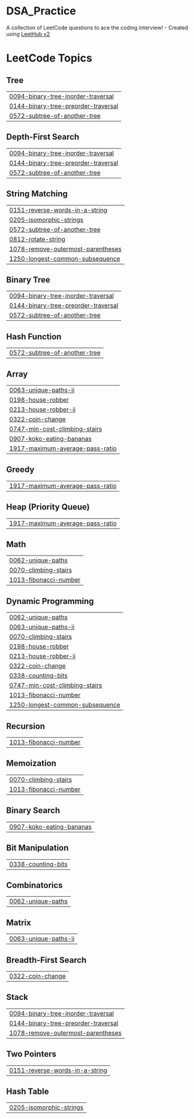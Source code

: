 # DSA_Practice
A collection of LeetCode questions to ace the coding interview! - Created using [LeetHub v2](https://github.com/arunbhardwaj/LeetHub-2.0)

<!---LeetCode Topics Start-->
# LeetCode Topics
## Tree
|  |
| ------- |
| [0094-binary-tree-inorder-traversal](https://github.com/AkankshaRaj07/DSA_Practice/tree/master/0094-binary-tree-inorder-traversal) |
| [0144-binary-tree-preorder-traversal](https://github.com/AkankshaRaj07/DSA_Practice/tree/master/0144-binary-tree-preorder-traversal) |
| [0572-subtree-of-another-tree](https://github.com/AkankshaRaj07/DSA_Practice/tree/master/0572-subtree-of-another-tree) |
## Depth-First Search
|  |
| ------- |
| [0094-binary-tree-inorder-traversal](https://github.com/AkankshaRaj07/DSA_Practice/tree/master/0094-binary-tree-inorder-traversal) |
| [0144-binary-tree-preorder-traversal](https://github.com/AkankshaRaj07/DSA_Practice/tree/master/0144-binary-tree-preorder-traversal) |
| [0572-subtree-of-another-tree](https://github.com/AkankshaRaj07/DSA_Practice/tree/master/0572-subtree-of-another-tree) |
## String Matching
|  |
| ------- |
| [0151-reverse-words-in-a-string](https://github.com/AkankshaRaj07/DSA_Practice/tree/master/0151-reverse-words-in-a-string) |
| [0205-isomorphic-strings](https://github.com/AkankshaRaj07/DSA_Practice/tree/master/0205-isomorphic-strings) |
| [0572-subtree-of-another-tree](https://github.com/AkankshaRaj07/DSA_Practice/tree/master/0572-subtree-of-another-tree) |
| [0812-rotate-string](https://github.com/AkankshaRaj07/DSA_Practice/tree/master/0812-rotate-string) |
| [1078-remove-outermost-parentheses](https://github.com/AkankshaRaj07/DSA_Practice/tree/master/1078-remove-outermost-parentheses) |
| [1250-longest-common-subsequence](https://github.com/AkankshaRaj07/DSA_Practice/tree/master/1250-longest-common-subsequence) |
## Binary Tree
|  |
| ------- |
| [0094-binary-tree-inorder-traversal](https://github.com/AkankshaRaj07/DSA_Practice/tree/master/0094-binary-tree-inorder-traversal) |
| [0144-binary-tree-preorder-traversal](https://github.com/AkankshaRaj07/DSA_Practice/tree/master/0144-binary-tree-preorder-traversal) |
| [0572-subtree-of-another-tree](https://github.com/AkankshaRaj07/DSA_Practice/tree/master/0572-subtree-of-another-tree) |
## Hash Function
|  |
| ------- |
| [0572-subtree-of-another-tree](https://github.com/AkankshaRaj07/DSA_Practice/tree/master/0572-subtree-of-another-tree) |
## Array
|  |
| ------- |
| [0063-unique-paths-ii](https://github.com/AkankshaRaj07/DSA_Practice/tree/master/0063-unique-paths-ii) |
| [0198-house-robber](https://github.com/AkankshaRaj07/DSA_Practice/tree/master/0198-house-robber) |
| [0213-house-robber-ii](https://github.com/AkankshaRaj07/DSA_Practice/tree/master/0213-house-robber-ii) |
| [0322-coin-change](https://github.com/AkankshaRaj07/DSA_Practice/tree/master/0322-coin-change) |
| [0747-min-cost-climbing-stairs](https://github.com/AkankshaRaj07/DSA_Practice/tree/master/0747-min-cost-climbing-stairs) |
| [0907-koko-eating-bananas](https://github.com/AkankshaRaj07/DSA_Practice/tree/master/0907-koko-eating-bananas) |
| [1917-maximum-average-pass-ratio](https://github.com/AkankshaRaj07/DSA_Practice/tree/master/1917-maximum-average-pass-ratio) |
## Greedy
|  |
| ------- |
| [1917-maximum-average-pass-ratio](https://github.com/AkankshaRaj07/DSA_Practice/tree/master/1917-maximum-average-pass-ratio) |
## Heap (Priority Queue)
|  |
| ------- |
| [1917-maximum-average-pass-ratio](https://github.com/AkankshaRaj07/DSA_Practice/tree/master/1917-maximum-average-pass-ratio) |
## Math
|  |
| ------- |
| [0062-unique-paths](https://github.com/AkankshaRaj07/DSA_Practice/tree/master/0062-unique-paths) |
| [0070-climbing-stairs](https://github.com/AkankshaRaj07/DSA_Practice/tree/master/0070-climbing-stairs) |
| [1013-fibonacci-number](https://github.com/AkankshaRaj07/DSA_Practice/tree/master/1013-fibonacci-number) |
## Dynamic Programming
|  |
| ------- |
| [0062-unique-paths](https://github.com/AkankshaRaj07/DSA_Practice/tree/master/0062-unique-paths) |
| [0063-unique-paths-ii](https://github.com/AkankshaRaj07/DSA_Practice/tree/master/0063-unique-paths-ii) |
| [0070-climbing-stairs](https://github.com/AkankshaRaj07/DSA_Practice/tree/master/0070-climbing-stairs) |
| [0198-house-robber](https://github.com/AkankshaRaj07/DSA_Practice/tree/master/0198-house-robber) |
| [0213-house-robber-ii](https://github.com/AkankshaRaj07/DSA_Practice/tree/master/0213-house-robber-ii) |
| [0322-coin-change](https://github.com/AkankshaRaj07/DSA_Practice/tree/master/0322-coin-change) |
| [0338-counting-bits](https://github.com/AkankshaRaj07/DSA_Practice/tree/master/0338-counting-bits) |
| [0747-min-cost-climbing-stairs](https://github.com/AkankshaRaj07/DSA_Practice/tree/master/0747-min-cost-climbing-stairs) |
| [1013-fibonacci-number](https://github.com/AkankshaRaj07/DSA_Practice/tree/master/1013-fibonacci-number) |
| [1250-longest-common-subsequence](https://github.com/AkankshaRaj07/DSA_Practice/tree/master/1250-longest-common-subsequence) |
## Recursion
|  |
| ------- |
| [1013-fibonacci-number](https://github.com/AkankshaRaj07/DSA_Practice/tree/master/1013-fibonacci-number) |
## Memoization
|  |
| ------- |
| [0070-climbing-stairs](https://github.com/AkankshaRaj07/DSA_Practice/tree/master/0070-climbing-stairs) |
| [1013-fibonacci-number](https://github.com/AkankshaRaj07/DSA_Practice/tree/master/1013-fibonacci-number) |
## Binary Search
|  |
| ------- |
| [0907-koko-eating-bananas](https://github.com/AkankshaRaj07/DSA_Practice/tree/master/0907-koko-eating-bananas) |
## Bit Manipulation
|  |
| ------- |
| [0338-counting-bits](https://github.com/AkankshaRaj07/DSA_Practice/tree/master/0338-counting-bits) |
## Combinatorics
|  |
| ------- |
| [0062-unique-paths](https://github.com/AkankshaRaj07/DSA_Practice/tree/master/0062-unique-paths) |
## Matrix
|  |
| ------- |
| [0063-unique-paths-ii](https://github.com/AkankshaRaj07/DSA_Practice/tree/master/0063-unique-paths-ii) |
## Breadth-First Search
|  |
| ------- |
| [0322-coin-change](https://github.com/AkankshaRaj07/DSA_Practice/tree/master/0322-coin-change) |
## Stack
|  |
| ------- |
| [0094-binary-tree-inorder-traversal](https://github.com/AkankshaRaj07/DSA_Practice/tree/master/0094-binary-tree-inorder-traversal) |
| [0144-binary-tree-preorder-traversal](https://github.com/AkankshaRaj07/DSA_Practice/tree/master/0144-binary-tree-preorder-traversal) |
| [1078-remove-outermost-parentheses](https://github.com/AkankshaRaj07/DSA_Practice/tree/master/1078-remove-outermost-parentheses) |
## Two Pointers
|  |
| ------- |
| [0151-reverse-words-in-a-string](https://github.com/AkankshaRaj07/DSA_Practice/tree/master/0151-reverse-words-in-a-string) |
## Hash Table
|  |
| ------- |
| [0205-isomorphic-strings](https://github.com/AkankshaRaj07/DSA_Practice/tree/master/0205-isomorphic-strings) |
<!---LeetCode Topics End-->